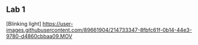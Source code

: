 ## Lab 1




[Blinking light] https://user-images.githubusercontent.com/89661904/214733347-8fbfc61f-0b14-44e3-9780-d4860cbbaa09.MOV


